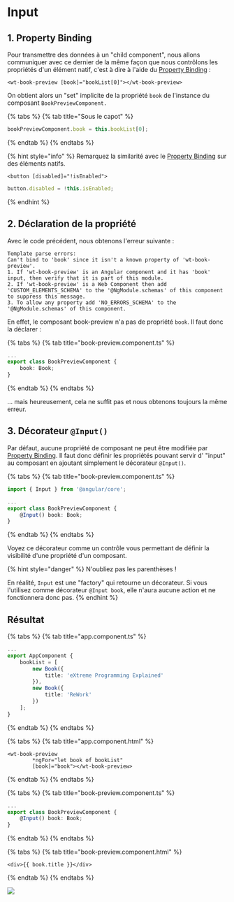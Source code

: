 # Input

## 1. Property Binding

Pour transmettre des données à un "child component", nous allons communiquer avec ce dernier de la même façon que nous contrôlons les propriétés d'un élément natif, c'est à dire à l'aide du [Property Binding](../composants/property-binding.md) :

```markup
<wt-book-preview [book]="bookList[0]"></wt-book-preview>
```

On obtient alors un "set" implicite de la propriété `book` de l'instance du composant `BookPreviewComponent.`

{% tabs %}
{% tab title="Sous le capot" %}
```typescript
bookPreviewComponent.book = this.bookList[0];
```
{% endtab %}
{% endtabs %}

{% hint style="info" %}
Remarquez la similarité avec le [Property Binding](../composants/property-binding.md) sur des éléments natifs.

```markup
<button [disabled]="!isEnabled">
```

```typescript
button.disabled = !this.isEnabled;
```
{% endhint %}

## 2. Déclaration de la propriété

Avec le code précédent, nous obtenons l'erreur suivante :

```text
Template parse errors:
Can't bind to 'book' since it isn't a known property of 'wt-book-preview'.
1. If 'wt-book-preview' is an Angular component and it has 'book' input, then verify that it is part of this module.
2. If 'wt-book-preview' is a Web Component then add 'CUSTOM_ELEMENTS_SCHEMA' to the '@NgModule.schemas' of this component to suppress this message.
3. To allow any property add 'NO_ERRORS_SCHEMA' to the '@NgModule.schemas' of this component.
```

En effet, le composant book-preview n'a pas de propriété `book`. Il faut donc la déclarer :

{% tabs %}
{% tab title="book-preview.component.ts" %}
```typescript
...
export class BookPreviewComponent {
    book: Book;
}
```
{% endtab %}
{% endtabs %}

... mais heureusement, cela ne suffit pas et nous obtenons toujours la même erreur.

## 3. Décorateur `@Input()`

Par défaut, aucune propriété de composant ne peut être modifiée par [Property Binding](../composants/property-binding.md). Il faut donc définir les propriétés pouvant servir d' "input" au composant en ajoutant simplement le décorateur `@Input()`.

{% tabs %}
{% tab title="book-preview.component.ts" %}
```typescript
import { Input } from '@angular/core';

...
export class BookPreviewComponent {
    @Input() book: Book;
}
```
{% endtab %}
{% endtabs %}

Voyez ce décorateur comme un contrôle vous permettant de définir la visibilité d'une propriété d'un composant.

{% hint style="danger" %}
N'oubliez pas les parenthèses !

En réalité, `Input` est une "factory" qui retourne un décorateur. Si vous l'utilisez comme décorateur `@Input book`, elle n'aura aucune action et ne fonctionnera donc pas.
{% endhint %}

## Résultat

{% tabs %}
{% tab title="app.component.ts" %}
```typescript
...
export AppComponent {
    bookList = [
        new Book({
            title: 'eXtreme Programming Explained'
        }),
        new Book({
            title: 'ReWork'
        })
    ];
}
```
{% endtab %}
{% endtabs %}

{% tabs %}
{% tab title="app.component.html" %}
```markup
<wt-book-preview
        *ngFor="let book of bookList"
        [book]="book"></wt-book-preview>
```
{% endtab %}
{% endtabs %}

{% tabs %}
{% tab title="book-preview.component.ts" %}
```typescript
...
export class BookPreviewComponent {
    @Input() book: Book;
}
```
{% endtab %}
{% endtabs %}

{% tabs %}
{% tab title="book-preview.component.html" %}
```markup
<div>{{ book.title }}</div>
```
{% endtab %}
{% endtabs %}

![](../../.gitbook/assets/component-interaction-input.jpg)

